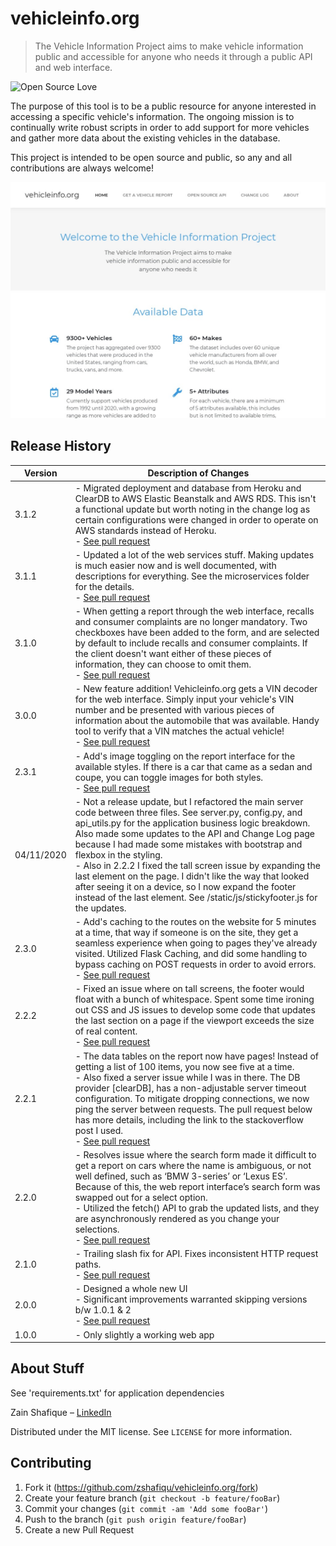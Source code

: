 # vehicleinfo.org
> The Vehicle Information Project aims to make vehicle information public and accessible for anyone who needs it through a public API and web interface.

![Open Source Love](https://img.shields.io/badge/Open%20Source-%E2%9D%A4-pink.svg)

The purpose of this tool is to be a public resource for anyone interested in accessing a specific vehicle's information. The ongoing mission is to continually write robust scripts in order to add support for more vehicles and gather more data about the existing vehicles in the database.

This project is intended to be open source and public, so any and all contributions are always welcome!

![The Vehicle Information Project](/static/img/scrot.jpg)


## Release History

| Version 	| Description of Changes 	|
|-	|-	|
| 3.1.2 	| - Migrated deployment and database from Heroku and ClearDB to AWS Elastic Beanstalk and AWS RDS. This isn't a functional update but worth noting in the change log as certain configurations were changed in order to operate on AWS standards instead of Heroku.<br>- [See pull request](https://github.com/zshafiqu/vehicleinfo.org/pull/26) 	|
| 3.1.1 	| - Updated a lot of the web services stuff. Making updates is much easier now and is well documented, with descriptions for everything. See the microservices folder for the details.<br>- [See pull request](https://github.com/zshafiqu/vehicleinfo.org/pull/25) 	|
| 3.1.0 	| - When getting a report through the web interface, recalls and consumer complaints are no longer mandatory. Two checkboxes have been added to the form, and are selected by default to include recalls and consumer complaints. If the client doesn't want either of these pieces of information, they can choose to omit them.<br>- [See pull request](https://github.com/zshafiqu/vehicleinfo.org/pull/24) 	|
| 3.0.0 	| - New feature addition! Vehicleinfo.org gets a VIN decoder for the web interface. Simply input your vehicle's VIN number and be presented with various pieces of information about the automobile that was available. Handy tool to verify that a VIN matches the actual vehicle!<br>- [See pull request](https://github.com/zshafiqu/vehicleinfo.org/pull/23) 	|
| 2.3.1 	| - Add's image toggling on the report interface for the available styles. If there is a car that came as a sedan and coupe, you can toggle images for both styles.<br>- [See pull request](https://github.com/zshafiqu/vehicleinfo.org/pull/22) 	|
| 04/11/2020 	| - Not a release update, but I refactored the main server code between three files. See server.py, config.py, and api_utils.py for the application business logic breakdown. Also made some updates to the API and Change Log page because I had made some mistakes with bootstrap and flexbox in the styling.<br>- Also in 2.2.2 I fixed the tall screen issue by expanding the last element on the page. I didn't like the way that looked after seeing it on a device, so I now expand the footer instead of the last element. See /static/js/stickyfooter.js for the updates. 	|
| 2.3.0 	| - Add's caching to the routes on the website for 5 minutes at a time, that way if someone is on the site, they get a seamless experience when going to pages they've already visited. Utilized Flask Caching, and did some handling to bypass caching on POST requests in order to avoid errors.<br>- [See pull request](https://github.com/zshafiqu/vehicleinfo.org/pull/18) 	|
| 2.2.2 	| - Fixed an issue where on tall screens, the footer would float with a bunch of whitespace. Spent some time ironing out CSS and JS issues to develop some code that updates the last section on a page if the viewport exceeds the size of real content.<br>- [See pull request](https://github.com/zshafiqu/vehicleinfo.org/pull/17) 	|
| 2.2.1 	| - The data tables on the report now have pages! Instead of getting a list of 100 items, you now see five at a time. <br>- Also fixed a server issue while I was in there. The DB provider [clearDB], has a non-adjustable server timeout configuration. To mitigate dropping connections, we now ping the server between requests. The pull request below has more details, including the link to the stackoverflow post I used.<br>- [See pull request](https://github.com/zshafiqu/vehicleinfo.org/pull/14) 	|
| 2.2.0 	| - Resolves issue where the search form made it difficult to get a report on cars where the name is ambiguous, or not well defined, such as ‘BMW 3-series’ or ‘Lexus ES’. Because of this, the web report interface’s search form was swapped out for a select option.<br>- Utilized the fetch() API to grab the updated lists, and they are asynchronously rendered as you change your selections.  <br>- [See pull request](https://github.com/zshafiqu/vehicleinfo.org/pull/13) 	|
| 2.1.0 	| - Trailing slash fix for API. Fixes inconsistent HTTP request paths.<br>- [See pull request](https://github.com/zshafiqu/vehicleinfo.org/pull/12) 	|
| 2.0.0 	| - Designed a whole new UI<br>- Significant improvements warranted skipping versions b/w 1.0.1 & 2 <br>- [See pull request](https://github.com/zshafiqu/vehicleinfo.org/pull/2) 	|
| 1.0.0 	| - Only slightly a working web app 	|                                                                                                                                             |

## About Stuff
See 'requirements.txt' for application dependencies

Zain Shafique – [LinkedIn](https://www.linkedin.com/in/zain-shafique/)

Distributed under the MIT license. See ``LICENSE`` for more information.


## Contributing

1. Fork it (<https://github.com/zshafiqu/vehicleinfo.org/fork>)
2. Create your feature branch (`git checkout -b feature/fooBar`)
3. Commit your changes (`git commit -am 'Add some fooBar'`)
4. Push to the branch (`git push origin feature/fooBar`)
5. Create a new Pull Request
